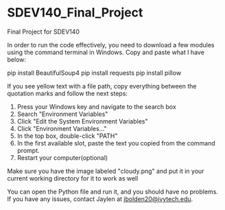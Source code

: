 # SDEV140_Final_Project
Final Project for SDEV140

In order to run the code effectively, you need to download a few modules using
the command terminal in Windows. Copy and paste what I have below:

pip install BeautifulSoup4
pip install requests
pip install pillow

If you see yellow text with a file path, copy everything between the quotation marks and follow the next steps:

1. Press your Windows key and navigate to the search box
2. Search "Environment Variables"
3. Click "Edit the System Environment Variables"
4. Click "Environment Variables..."
5. In the top box, double-click "PATH"
6. In the first available slot, paste the text you copied from the command prompt.
7. Restart your computer(optional)

Make sure you have the image labeled "cloudy.png" and put it in your current working directory for it to work as well

You can open the Python file and run it, and you should have no problems. If you have any issues, contact Jaylen at jbolden20@ivytech.edu.
